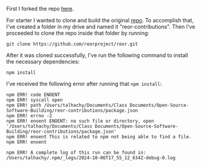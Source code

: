 First I forked the repo [here](https://github.com/mdtalhachy/reor-mtc).

For starter I wanted to clone and build the original [repo](https://github.com/reorproject/reor). To accomplish that, I've created a folder in my drive and named it "reor-contributions". Then I've proceeded to clone the repo inside that folder by running:

```git clone https://github.com/reorproject/reor.git```

After it was cloned successfully, I've run the following command to install the necessary dependencies: 

```npm install```

I've received the following error after running that ```npm install```: 

```
npm ERR! code ENOENT
npm ERR! syscall open
npm ERR! path /Users/talhachy/Documents/Class Documents/Open-Source-Software-Building/reor-contributions/package.json
npm ERR! errno -2
npm ERR! enoent ENOENT: no such file or directory, open '/Users/talhachy/Documents/Class Documents/Open-Source-Software-Building/reor-contributions/package.json'
npm ERR! enoent This is related to npm not being able to find a file.
npm ERR! enoent 

npm ERR! A complete log of this run can be found in: /Users/talhachy/.npm/_logs/2024-10-06T17_55_12_634Z-debug-0.log

```
